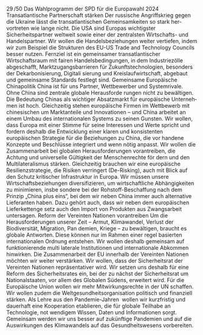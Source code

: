 29 /50
Das Wahlprogramm der SPD für die Europawahl 2024
Transatlantische Partnerschaft stärken
Der russische Angriffskrieg gegen die Ukraine lässt die transatlantischen Gemeinsamkeiten so stark her­
vortreten wie lange nicht. Die USA sind Europas wichtigster Sicherheitspartner weltweit sowie einer der 
zentralsten Wirtschafts- und Handelspartner. Wir wollen die Handelsbeziehungen weiter vertiefen, indem 
wir zum Beispiel die Strukturen des EU-US Trade and Technology Councils besser nutzen. Fernziel ist ein 
gemeinsamer transatlantischer Wirtschaftsraum mit fairen Handelsbedingungen, in dem Industriezölle 
abgeschafft, Marktzugangsbarrieren für Zukunftstechnologien, besonders der Dekarbonisierung, Digitali­
sierung und Kreislaufwirtschaft, abgebaut und gemeinsame Standards festlegt sind.
Gemeinsame Europäische Chinapolitik
China ist für uns Partner, Wettbewerber und Systemrivale. Ohne China sind zentrale globale Herausforde­
rungen nicht zu bewältigen. Die Bedeutung Chinas als wichtiger Absatzmarkt für europäische Unterneh­
men ist hoch. Gleichzeitig stehen europäische Firmen im Wettbewerb mit chinesischen um Marktanteile 
und Innovationen – und China arbeitet an einem Umbau des internationalen Systems zu seinen Gunsten. 
Wir wollen, dass Europa mit einer Stimme für seine Interessen und Werte spricht und fordern deshalb die 
Entwicklung einer klaren und konsistenten europäischen Strategie für die Beziehungen zu China, die vor­
handene Konzepte und Beschlüsse integriert und wenn nötig anpasst. Wir wollen die Zusammenarbeit bei 
globalen Herausforderungen vorantreiben, die Achtung und universelle Gültigkeit der Menschenrechte för­
dern und den Multilateralismus stärken. Gleichzeitig brauchen wir eine europäische Resilienzstrategie, die 
Risiken verringert (De-Risking), auch mit Blick auf den Schutz kritischer Infrastruktur in Europa. Wir müssen 
unsere Wirtschaftsbeziehungen diversifizieren, um wirtschaftliche Abhängigkeiten zu minimieren, insbe­
sondere bei der Rohstoff-Beschaffung nach dem Prinzip „China plus eins“, bei dem wir neben China immer 
auch alternative Lieferanten haben. Dazu gehört auch, dass wir neben dem europäischen Lieferkettenge­
setz auch den Import von Produkten aus Zwangsarbeit untersagen.
Reform der Vereinten Nationen vorantreiben
Um die Herausforderungen unserer Zeit – Armut, Klimawandel, Verlust der Biodiversität, Migration, Pan­
demien, Kriege – zu bewältigen, braucht es globale Antworten. Diese können nur im Rahmen einer regel­
basierten internationalen Ordnung entstehen. Wir wollen deshalb gemeinsam auf funktionierende multi­
laterale Institutionen und internationale Abkommen hinwirken. Die Zusammenarbeit der EU innerhalb 
der Vereinten Nationen möchten wir weiter verstärken. Wir wollen, dass der Sicherheitsrat der Vereinten 
Nationen repräsentativer wird. Wir setzen uns deshalb für eine Reform des Sicherheitsrates ein, bei der zu­
nächst der Sicherheitsrat um Nationalstaaten, vor allem des Globalen Südens, erweitert wird.
Für die Europäische Union wollen wir mehr Mitwirkungsrechte in der UN schaffen. Wir wollen zudem die 
Weltgesundheitsorganisation politisch und finanziell stärken. Als Lehre aus den Pandemie-Jahren ­
wollen 
wir kurzfristig und dauerhaft eine Kooperation etablieren, die für globale Teilhabe an Technologie, not­
wendigem Wissen, Daten und Informationen sorgt. Gemeinsam werden wir uns besser auf zukünftige 
Pandemien und auf die Auswirkungen des Klimawandels auf das Gesundheitswesens vorbereiten.
